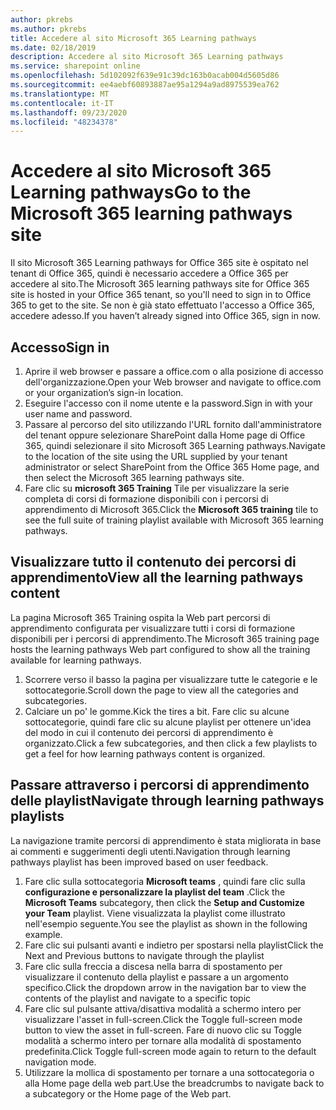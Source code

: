 ```yaml
---
author: pkrebs
ms.author: pkrebs
title: Accedere al sito Microsoft 365 Learning pathways
ms.date: 02/18/2019
description: Accedere al sito Microsoft 365 Learning pathways
ms.service: sharepoint online
ms.openlocfilehash: 5d102092f639e91c39dc163b0acab004d5605d86
ms.sourcegitcommit: ee4aebf60893887ae95a1294a9ad8975539ea762
ms.translationtype: MT
ms.contentlocale: it-IT
ms.lasthandoff: 09/23/2020
ms.locfileid: "48234378"
---
```

# <a name="go-to-the-microsoft-365-learning-pathways-site"></a><span data-ttu-id="f1e08-103">Accedere al sito Microsoft 365 Learning pathways</span><span class="sxs-lookup"><span data-stu-id="f1e08-103">Go to the Microsoft 365 learning pathways site</span></span>

<span data-ttu-id="f1e08-104">Il sito Microsoft 365 Learning pathways for Office 365 site è ospitato nel tenant di Office 365, quindi è necessario accedere a Office 365 per accedere al sito.</span><span class="sxs-lookup"><span data-stu-id="f1e08-104">The Microsoft 365 learning pathways site for Office 365 site is hosted in your Office 365 tenant, so you'll need to sign in to Office 365 to get to the site.</span></span> <span data-ttu-id="f1e08-105">Se non è già stato effettuato l'accesso a Office 365, accedere adesso.</span><span class="sxs-lookup"><span data-stu-id="f1e08-105">If you haven’t already signed into Office 365, sign in now.</span></span> 

## <a name="sign-in"></a><span data-ttu-id="f1e08-106">Accesso</span><span class="sxs-lookup"><span data-stu-id="f1e08-106">Sign in</span></span>  

1.  <span data-ttu-id="f1e08-107">Aprire il web browser e passare a office.com o alla posizione di accesso dell'organizzazione.</span><span class="sxs-lookup"><span data-stu-id="f1e08-107">Open your Web browser and navigate to office.com or your organization’s sign-in location.</span></span> 
2.  <span data-ttu-id="f1e08-108">Eseguire l'accesso con il nome utente e la password.</span><span class="sxs-lookup"><span data-stu-id="f1e08-108">Sign in with your user name and password.</span></span>
3.  <span data-ttu-id="f1e08-109">Passare al percorso del sito utilizzando l'URL fornito dall'amministratore del tenant oppure selezionare SharePoint dalla Home page di Office 365, quindi selezionare il sito Microsoft 365 Learning pathways.</span><span class="sxs-lookup"><span data-stu-id="f1e08-109">Navigate to the location of the site using the URL supplied by your tenant administrator or select SharePoint from the Office 365 Home page, and then select the Microsoft 365 learning pathways site.</span></span> 
5. <span data-ttu-id="f1e08-110">Fare clic su **microsoft 365 Training** Tile per visualizzare la serie completa di corsi di formazione disponibili con i percorsi di apprendimento di Microsoft 365.</span><span class="sxs-lookup"><span data-stu-id="f1e08-110">Click the **Microsoft 365 training** tile to see the full suite of training playlist available with Microsoft 365 learning pathways.</span></span> 

## <a name="view-all-the-learning-pathways-content"></a><span data-ttu-id="f1e08-111">Visualizzare tutto il contenuto dei percorsi di apprendimento</span><span class="sxs-lookup"><span data-stu-id="f1e08-111">View all the learning pathways content</span></span>
<span data-ttu-id="f1e08-112">La pagina Microsoft 365 Training ospita la Web part percorsi di apprendimento configurata per visualizzare tutti i corsi di formazione disponibili per i percorsi di apprendimento.</span><span class="sxs-lookup"><span data-stu-id="f1e08-112">The Microsoft 365 training page hosts the learning pathways Web part configured to show all the training available for learning pathways.</span></span> 

1. <span data-ttu-id="f1e08-113">Scorrere verso il basso la pagina per visualizzare tutte le categorie e le sottocategorie.</span><span class="sxs-lookup"><span data-stu-id="f1e08-113">Scroll down the page to view all the categories and subcategories.</span></span>
2. <span data-ttu-id="f1e08-114">Calciare un po' le gomme.</span><span class="sxs-lookup"><span data-stu-id="f1e08-114">Kick the tires a bit.</span></span> <span data-ttu-id="f1e08-115">Fare clic su alcune sottocategorie, quindi fare clic su alcune playlist per ottenere un'idea del modo in cui il contenuto dei percorsi di apprendimento è organizzato.</span><span class="sxs-lookup"><span data-stu-id="f1e08-115">Click a few subcategories, and then click a few playlists to get a feel for how learning pathways content is organized.</span></span> 

## <a name="navigate-through-learning-pathways-playlists"></a><span data-ttu-id="f1e08-116">Passare attraverso i percorsi di apprendimento delle playlist</span><span class="sxs-lookup"><span data-stu-id="f1e08-116">Navigate through learning pathways playlists</span></span>
<span data-ttu-id="f1e08-117">La navigazione tramite percorsi di apprendimento è stata migliorata in base ai commenti e suggerimenti degli utenti.</span><span class="sxs-lookup"><span data-stu-id="f1e08-117">Navigation through learning pathways playlist has been improved based on user feedback.</span></span> 

1. <span data-ttu-id="f1e08-118">Fare clic sulla sottocategoria **Microsoft teams** , quindi fare clic sulla **configurazione e personalizzare la playlist del team** .</span><span class="sxs-lookup"><span data-stu-id="f1e08-118">Click the **Microsoft Teams** subcategory, then click the **Setup and Customize your Team** playlist.</span></span> <span data-ttu-id="f1e08-119">Viene visualizzata la playlist come illustrato nell'esempio seguente.</span><span class="sxs-lookup"><span data-stu-id="f1e08-119">You see the playlist as shown in the following example.</span></span>
2. <span data-ttu-id="f1e08-120">Fare clic sui pulsanti avanti e indietro per spostarsi nella playlist</span><span class="sxs-lookup"><span data-stu-id="f1e08-120">Click the Next and Previous buttons to navigate through the playlist</span></span>
3. <span data-ttu-id="f1e08-121">Fare clic sulla freccia a discesa nella barra di spostamento per visualizzare il contenuto della playlist e passare a un argomento specifico.</span><span class="sxs-lookup"><span data-stu-id="f1e08-121">Click the dropdown arrow in the navigation bar to view the contents of the playlist and navigate to a specific topic</span></span>
4. <span data-ttu-id="f1e08-122">Fare clic sul pulsante attiva/disattiva modalità a schermo intero per visualizzare l'asset in full-screen.</span><span class="sxs-lookup"><span data-stu-id="f1e08-122">Click the Toggle full-screen mode button to view the asset in full-screen.</span></span> <span data-ttu-id="f1e08-123">Fare di nuovo clic su Toggle modalità a schermo intero per tornare alla modalità di spostamento predefinita.</span><span class="sxs-lookup"><span data-stu-id="f1e08-123">Click Toggle full-screen mode again to return to the default navigation mode.</span></span>
5. <span data-ttu-id="f1e08-124">Utilizzare la mollica di spostamento per tornare a una sottocategoria o alla Home page della web part.</span><span class="sxs-lookup"><span data-stu-id="f1e08-124">Use the breadcrumbs to navigate back to a subcategory or the Home page of the Web part.</span></span>  

